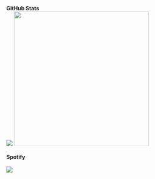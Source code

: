 <summary><b>GitHub Stats</b></summary>
<a href="https://github.com/Samuelkinson"><img src="https://github-readme-stats.vercel.app/api?username=Samuelkinson&show_icons=true&theme=dark"/></a>
<a href="https://github.com/Samuelkinson"><img src="https://github-readme-stats.vercel.app/api/top-langs/?username=Samuelkinson&theme=dark" width="355"/></a>
<br></br>

<summary><b>Spotify</b></summary>
<br>
<a href="https://open.spotify.com/user/j0nzojr65nvzm3favi5blhhin"><img src="https://spotify-recently-played-readme.vercel.app/api?user=j0nzojr65nvzm3favi5blhhin"/></a>
